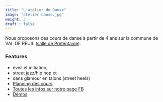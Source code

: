 ```yaml
---
title: "L'atelier de Danse"
image: "atelier-danse.jpg"
weight: 3
draft : false
---
```


Nous proposons des cours de danse à partir de 4 ans sur la commune de VAL DE REUIL ([salle de Prétentaine](https://adresslien)).

### Features

* éveil et initiation, 
* street jazz/hip hop et
* dans glamour en talons (street heels)
* [Planning des cours](https://adresslien)
* [Toutes les infos sur notre page FB](https://adresslien) 
* [Démos](https://adresslien) 
